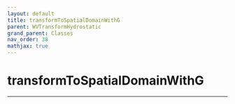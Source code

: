 ```yaml
---
layout: default
title: transformToSpatialDomainWithG
parent: WVTransformHydrostatic
grand_parent: Classes
nav_order: 38
mathjax: true
---
```


#  transformToSpatialDomainWithG




---


